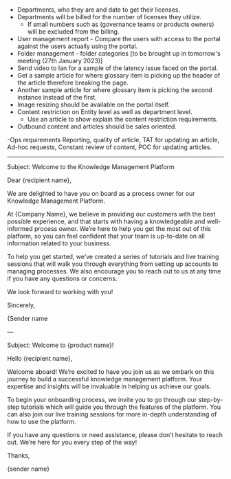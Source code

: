 ###

* Departments, who they are and date to get their licenses.
* Departments will be billed for the number of licenses they utilize.
  * If small numbers such as (governance teams or products owners) will be excluded from the billing.
* User management report - Compare the users with access to the portal against the users actually using the portal.
* Folder management - folder categories [to be brought up in tomorrow's meeting (27th January 2023)]
* Send video to Ian for a sample of the latency issue faced on the portal.
* Get a sample article for where glossary item is picking up the header of the article therefore breaking the page.
* Another sample article for where glossary item is picking the second instance instead of the first.
* Image resizing should be available on the portal itself.
* Content restriction on Entity level as well as department level.
  * Use an article to show explain the content restriction requirements.
* Outbound content and articles should be sales oriented.


-Ops requirements
Reporting, quality of article, TAT for updating an article, Ad-hoc requests, Constant review of content, POC for updating articles.



___

Subject: Welcome to the Knowledge Management Platform

Dear {recipient name},

We are delighted to have you on board as a process owner for our Knowledge Management Platform.

At {Company Name}, we believe in providing our customers with the best possible experience, and that starts with having a knowledgeable and well-informed process owner. We’re here to help you get the most out of this platform, so you can feel confident that your team is up-to-date on all information related to your business.

To help you get started, we’ve created a series of tutorials and live training sessions that will walk you through everything from setting up accounts to managing processes. We also encourage you to reach out to us at any time if you have any questions or concerns.

We look forward to working with you!

Sincerely,

{Sender name

—

Subject: Welcome to {product name}!

Hello {recipient name},

Welcome aboard! We’re excited to have you join us as we embark on this journey to build a successful knowledge management platform. Your expertise and insights will be invaluable in helping us achieve our goals.

To begin your onboarding process, we invite you to go through our step-by-step tutorials which will guide you through the features of the platform. You can also join our live training sessions for more in-depth understanding of how to use the platform.

If you have any questions or need assistance, please don’t hesitate to reach out. We’re here for you every step of the way!

Thanks,

{sender name}